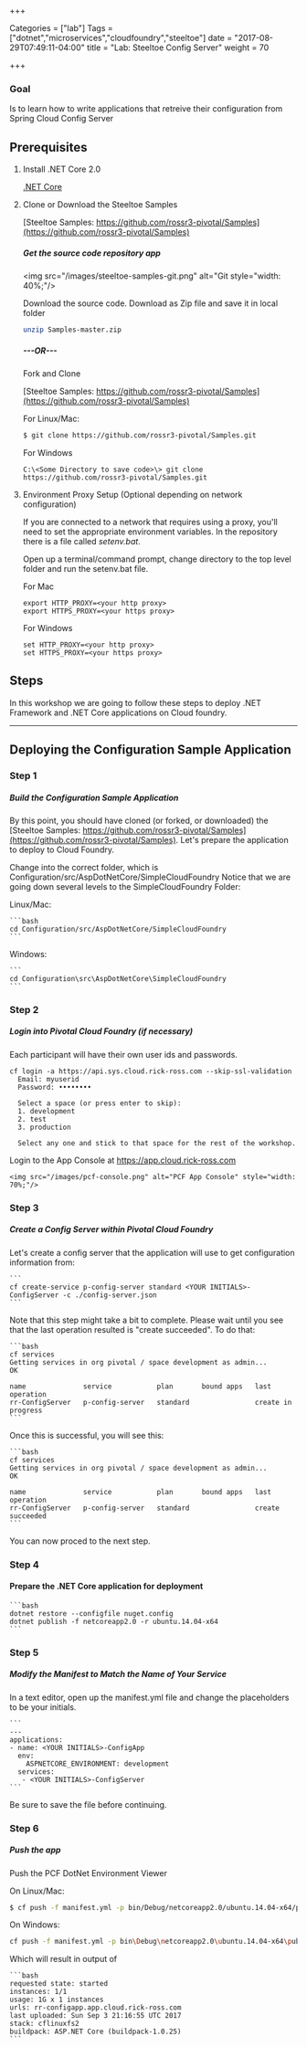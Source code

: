 +++

Categories = ["lab"]
Tags = ["dotnet","microservices","cloudfoundry","steeltoe"]
date = "2017-08-29T07:49:11-04:00"
title = "Lab: Steeltoe Config Server"
weight = 70

+++

### Goal

Is to learn how to write applications that retreive their configuration from Spring Cloud Config Server  

<!--more-->

Prerequisites
--

1. Install .NET Core 2.0

    [.NET Core](https://www.microsoft.com/net/core)

2. Clone or Download the Steeltoe Samples

	[Steeltoe Samples:  https://github.com/rossr3-pivotal/Samples](https://github.com/rossr3-pivotal/Samples)

	##### Get the source code repository app

	<img src="/images/steeltoe-samples-git.png" alt="Git style="width: 40%;"/>

	Download the source code. Download as Zip file and save it in local folder

	```bash
	unzip Samples-master.zip
	```
	##### ---OR---

	Fork and Clone

	[Steeltoe Samples:  https://github.com/rossr3-pivotal/Samples](https://github.com/rossr3-pivotal/Samples)

	For Linux/Mac:
	```bash
	$ git clone https://github.com/rossr3-pivotal/Samples.git
	```

	For Windows
	```
	C:\<Some Directory to save code>\> git clone https://github.com/rossr3-pivotal/Samples.git
	```
	
3. Environment Proxy Setup (Optional depending on network configuration)

	If you are connected to a network that requires using a proxy, you'll need to set the appropriate environment variables. In the repository there is a file called *setenv.bat*.

	Open up a terminal/command prompt, change directory to the top level folder and run the setenv.bat file.

	For Mac
	```
	export HTTP_PROXY=<your http proxy>
	export HTTPS_PROXY=<your https proxy>
	```

	For Windows
	```
	set HTTP_PROXY=<your http proxy>
	set HTTPS_PROXY=<your https proxy>
	```
	
Steps
--

In this workshop we are going to follow these steps to deploy .NET Framework and .NET Core applications on Cloud foundry.

***
## Deploying the Configuration Sample Application

### Step 1
##### Build the Configuration Sample Application

By this point, you should have cloned (or forked, or downloaded) the [Steeltoe Samples:  https://github.com/rossr3-pivotal/Samples](https://github.com/rossr3-pivotal/Samples).  Let's prepare the application to deploy to Cloud Foundry. 

Change into the correct folder, which is Configuration/src/AspDotNetCore/SimpleCloudFoundry Notice that we are going down several levels to the SimpleCloudFoundry Folder:

Linux/Mac:

    ```bash
    cd Configuration/src/AspDotNetCore/SimpleCloudFoundry
    ```

Windows:

    ```
    cd Configuration\src\AspDotNetCore\SimpleCloudFoundry
    ```
  
### Step 2
##### Login into Pivotal Cloud Foundry (if necessary)

Each participant will have their own user ids and passwords.  

````
cf login -a https://api.sys.cloud.rick-ross.com --skip-ssl-validation
  Email: myuserid
  Password: ••••••••

  Select a space (or press enter to skip):
  1. development
  2. test
  3. production

  Select any one and stick to that space for the rest of the workshop.

````

Login to the App Console at https://app.cloud.rick-ross.com

    <img src="/images/pcf-console.png" alt="PCF App Console" style="width: 70%;"/>

### Step 3
##### Create a Config Server within Pivotal Cloud Foundry

Let's create a config server that the application will use to get configuration information from:

    ```
    cf create-service p-config-server standard <YOUR INITIALS>-ConfigServer -c ./config-server.json
    ```

Note that this step might take a bit to complete. Please wait until you see that the last operation resulted is "create succeeded". To do that:

    ```bash
    cf services
    Getting services in org pivotal / space development as admin...
    OK
    
    name              service           plan       bound apps   last operation
    rr-ConfigServer   p-config-server   standard                create in progress
    ```
    
Once this is successful, you will see this:

    ```bash
    cf services
    Getting services in org pivotal / space development as admin...
    OK
    
    name              service           plan       bound apps   last operation
    rr-ConfigServer   p-config-server   standard                create succeeded
    ```

You can now proced to the next step. 
    
### Step 4
#### Prepare the .NET Core application for deployment

    ```bash
    dotnet restore --configfile nuget.config
    dotnet publish -f netcoreapp2.0 -r ubuntu.14.04-x64
    ```

### Step 5
##### Modify the Manifest to Match the Name of Your Service

In a text editor, open up the manifest.yml file and change the <YOUR INITIALS> placeholders to be your initials.

    ```
    ---
    applications:
    - name: <YOUR INITIALS>-ConfigApp
      env:
        ASPNETCORE_ENVIRONMENT: development
      services:
       - <YOUR INITIALS>-ConfigServer 
    ```
    
Be sure to save the file before continuing.

### Step 6
##### Push the app

Push the PCF DotNet Environment Viewer

On Linux/Mac:

  ```bash
  $ cf push -f manifest.yml -p bin/Debug/netcoreapp2.0/ubuntu.14.04-x64/publish 
  ```
  
 On Windows: 
  
  ```bash
  cf push -f manifest.yml -p bin\Debug\netcoreapp2.0\ubuntu.14.04-x64\publish
  ```

Which will result in output of

    ```bash
    requested state: started
    instances: 1/1
    usage: 1G x 1 instances
    urls: rr-configapp.app.cloud.rick-ross.com
    last uploaded: Sun Sep 3 21:16:55 UTC 2017
    stack: cflinuxfs2
    buildpack: ASP.NET Core (buildpack-1.0.25)
    ```

